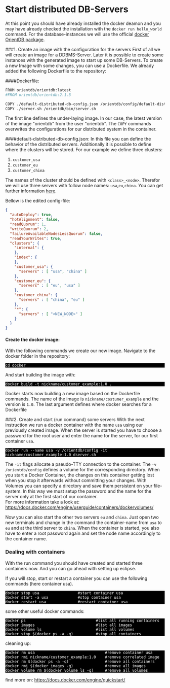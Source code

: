 # Start distributed DB-Servers
At this point you should have already installed the docker deamon and you may have already checked the installation with the `docker run hello_world` command.
For the database-instances we will use the official [docker OrientDB package](
https://hub.docker.com/r/orientdb/orientdb/).

###1. Create an image with the configuration for the servers
First of all we will create an image for a DDBMS-Server. Later it is possible to create some instances with the generated image to start up some DB-Servers. To create a new Image with some changes, you can use a Dockerfile. We already added the following Dockerfile to the repository:

####Dockerfile:
```bash
FROM orientdb/orientdb:latest
#FROM orientdb/orientdb:2.1.5

COPY ./default-distributed-db-config.json /orientdb/config/default-distributed-db-config.json
COPY ./server.sh /orientdb/bin/server.sh
```    
The first line defines the under-laying image. In our case, the latest version of the image "orientdb" from the user "orientdb". The `COPY` commands overwrites the configurations for our distributed system in the container. 

####default-distributed-db-config.json:
In this file you can define the behavior of the distributed servers. Additionally it is possible to define where the clusters will be stored.
For our example we define three clusters:
1. `customer_usa`
2. `customer_eu`
3. `customer_china`
  
The names of the cluster should be defined with ```<class>_<node>```. Therefor we will use three servers with follow node names: `usa`,`eu`,`china`.
You can get further information [here](
http://orientdb.com/docs/2.0/orientdb.wiki/Distributed-Configuration.html#default-distributed-db-configjson).

Bellow is the edited config-file:
```json
{
  "autoDeploy": true,
  "hotAlignment": false,
  "readQuorum": 1,
  "writeQuorum": 2,
  "failureAvailableNodesLessQuorum": false,
  "readYourWrites": true,
  "clusters": {
    "internal": {
    },
    "index": {
    },
    "customer_usa": {
      "servers" : [ "usa", "china" ]
    },
    "customer_eu": {
      "servers" : [ "eu", "usa" ]
    },
    "customer_china": {
      "servers" : [ "china", "eu" ]
    },
    "*": {
      "servers" : [ "<NEW_NODE>" ]
    }
  }
}
```    

#### Create the docker image:
With the following commands we create our new image. Navigate to the docker folder in the repository:
<pre style="background-color:black; color:white"><code>cd docker
</code></pre>
    
And start building the image with:
<pre style="background-color:black; color:white"><code>docker build -t nickname/customer_example:1.0 .
</code></pre>
    
Docker starts now building a new image based on the Dockerfile commands. The name of the image is `nickname/costumer_example` and the version is `1.0`. The last argument defines where docker searches for a Dockerfile

###2. Create and start (run command) some servers
With the next instruction we run a docker container with the name `usa` using our previously created image. When the server is started you have to choose a password for the root user and enter the name for the server, for our first container `usa`. 
<pre style="background-color:black; color:white"><code>docker run --name usa -v /orientdb/config -it nickname/customer_example:1.0 dserver.sh
</code></pre>

The `-it` flags allocate a pseudo-TTY connection to the container. The `-v /orientdb/config` defines a volume for the corresponding directory. When you start a Docker Container, the changes on this container getting lost when you stop it afterwards without committing your changes. With Volumes you can specify a directory and save them persistent on your file-system. In this way we must setup the password and the name for the server only at the first start of our container.  
For more information take a look at:
https://docs.docker.com/engine/userguide/containers/dockervolumes/  

Now you can also start the other two servers `eu` and `china`. Just open two new terminals and change in the command the container-name from `usa` to `eu` and at the third server to `china`. When the container is started, you also have to enter a root password again and set the node name accordingly to the container name.

### Dealing with containers
With the run command you should have created and started three containers now. And you can go ahead with setting up eclipse.  

If you will stop, start or restart a container you can use the following commands (here container usa).
<pre style="background-color:black; color:white"><code>docker stop usa                 #start container usa
docker start -a usa             #stop container usa
docker restart usa              #restart container usa
</code></pre>

some other useful docker commands:
<pre style="background-color:black; color:white"><code>docker ps                               #list all running containers
docker images                           #list all images
docker volume ls                        #list all volumes
docker stop $(docker ps -a -q)          #stop all containers
</code></pre>

cleaning up:
<pre style="background-color:black; color:white"><code>docker rm usa                               #remove container usa
docker rmi nickname/customer_example:1.0    #remove correlated image
docker rm $(docker ps -a -q)                #remove all containers
docker rmi $(docker images -q)              #remove all images
docker volume rm $(docker volume ls -q)     #remove all volumes
</code></pre>

find more on:
https://docs.docker.com/engine/quickstart/




